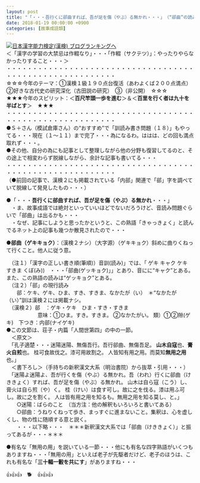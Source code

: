 ```yaml
---
layout: post
title: "「・・・吾行くに郤曲すれば、吾が足を傷（やぶ）る無かれ・・・」　（“郤曲”の読み）"
date: 2018-01-19 00:00:00 +0900
categories: [故事成語類]
---
```


[![](/syuusyuu9701/assets/images/「・・・吾行くに郤曲すれば、吾が足を傷（やぶ）る無かれ・・・」-（“郤曲”の読み）-br_c_3028_1.gif)](http://blog.with2.net/link.php?1659096:3028 "日本漢字能力検定(漢検) ブログランキングへ")[日本漢字能力検定(漢検) ブログランキングへ](http://blog.with2.net/link.php?1659096:3028)  
＜「漢字の学習の大禁忌は作輟なり」・・・「作輟（サクテツ）」：やったりやらなかったりすること・・・＞  
・・・・・・・・・・・・・・・・・・・・・・・・・・・・・・・・・・・・・・・・・・・・・・・・・・・・・・・・・  
☆☆☆今年のテーマ：①漢検１級１９０点台復活（あわよくば２００点満点）　②好きな古代史の研究深化（古田説の研究）　③（非公開）　☆☆☆  
★★★今年のスピリット：＜**百尺竿頭一歩を進む**＞＆＜**百里を行く者は九十を半ばとす**＞　★★★  
・・・・・・・・・・・・・・・・・・・・・・・・・・・・・・・・・・・・・・・・・・・・・・・・・・・・・・・・・  
●Ｓ＋さん（模試倉庫さん）の“おすすめ”で「訓読み書き問題（１８）」もやってる・・・現在（１～１１）まで完了・・・為になるわ。ははは、どの回も満点取れず・・・。  
●その他、自分の為にも記事として整理しながら他の分野も復習してるのと、その途上で相変わらず脱線しながら、余計な記事も書いてる・・・  
・・・・・・・・・・・・・・・・・・・・・・・・・・・・・・・・・・・・・・・・・・・・・・・・・・・・・・・・・  
（●前回の記事で、漢検２にも掲載されている「内郤」関連で「郤」字を調べていて脱線して発見したもの・・・）  
  
●「・・・**吾行くに郤曲すれば、吾が足を傷（やぶ）る無かれ**・・・」  
　・ま、故事成語では絶対といっていいほどでないだろうけど、音読み問題ぐらいで「郤曲」は出るかも・・・  
　・なぜ、記事にしようと思ったかというと、この熟語「きゃっきょく」と読んでるネット上の記事も幾つか散見されたので・・・  
  
●**郤曲（ゲキキョク）**：（漢検２ナシ）（大字源）（ゲキキョク）斜めに曲りくねって行くこと。他人に従う意。  
  
　（注１）「漢字の正しい書き順(筆順)）音訓(読み)」では、「 ゲキ キャク ケキ すきま くぼ(み))　・・・「郤曲(ゲッキョク)」」とあり、音にに“キャク”とある。また、この熟語の読みは“ゲッキョク”とある。  
　（注２）「郤」の現行読み  
　　郤：ケキ、ゲキ、ひま、すき、すきま、なかたが（い）　＊“なかたが（い）”訓は漢検２には掲載ナシ。  
　（漢検２）郤　：ゲキ・ケキ　ひま・すき・すきま　  
　　　　　　意味：①ひま。すき。すきま。 ②なかたがい。 類）①②隙(ゲキ)　下つき：内郤(ナイゲキ)  
●この文節は、荘子・内篇「人間世第四」の中の一節。  
　＜原文＞  
　「孔子適楚・・・迷陽迷陽、無傷吾行。吾行郤曲、無傷吾足。 **山木自寇**也、**膏火自煎**也。 桂可食故伐之。漆可用故割之。 人皆知有用之用。而莫知**無用之用**也。」  
　＜書下ろし＞（手持ちの新釈漢文大系（明治書院）から抜萃・引用・・・）  
　「迷陽よ迷陽よ、吾が行くを傷（やぶ）る無かれ。吾（われ）行くに郤曲（けききょく）すれば、吾が足を傷（やぶ）る無かれ。 山木は自ら寇（こう）し、膏火は自ら煎（や）く。 桂（けい）は食す可し。故に之を伐る。漆は用ふ可し。故に之を割く。 人は皆有用之用を知るも。無用之用を知る莫し、と。」  
　　○迷陽：ばらのこと　（当方注：他の解釈もいろいろと書いてある）　  
　　○郤曲：うねりくねって歩き、まっすぐに進まないこと。集釈は、心を虚しくし、物の性に随順する意と説く。  
　　・・・以下略・・・　＊＊＊新釈漢文大系では「郤曲（けききょく）」と振ってあるが・・・＊＊＊  
  
●有名な「無用の用」を説いている一節・・・他にも有名な四字熟語がいくつもありますね・・・「無用の用」といえば老子が先駆者だけど、老子のほうは、これも有名な「**三十輻一轂を共にす**」がありますね・・・  
  
👍👍👍　🐕　👍👍👍
